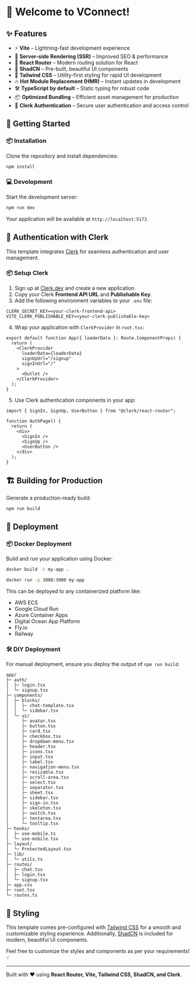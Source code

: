 # 🚀 Welcome to VConnect!

## ✨ Features

- ⚡ **Vite** – Lightning-fast development experience
- 🚀 **Server-side Rendering (SSR)** – Improved SEO & performance
- 🔄 **React Router** – Modern routing solution for React
- 💎 **ShadCN** – Pre-built, beautiful UI components
- 🎨 **Tailwind CSS** – Utility-first styling for rapid UI development
- 🔥 **Hot Module Replacement (HMR)** – Instant updates in development
- 🛠 **TypeScript by default** – Static typing for robust code
- 📦 **Optimized Bundling** – Efficient asset management for production
- 🔑 **Clerk Authentication** – Secure user authentication and access control

## 🚀 Getting Started

### 📦 Installation

Clone the repository and install dependencies:

```bash
npm install
```

### 💻 Development

Start the development server:

```bash
npm run dev
```

Your application will be available at `http://localhost:5173`.

## 🔑 Authentication with Clerk

This template integrates [Clerk](https://clerk.dev/) for seamless authentication and user management.

### 📦 Setup Clerk

1. Sign up at [Clerk.dev](https://clerk.dev/) and create a new application.
2. Copy your Clerk **Frontend API URL** and **Publishable Key**.
3. Add the following environment variables to your `.env` file:

```env
CLERK_SECRET_KEY=<your-clerk-frontend-api>
VITE_CLERK_PUBLISHABLE_KEY=<your-clerk-publishable-key>
```

4. Wrap your application with `ClerkProvider` in `root.tsx`:

```tsx
export default function App({ loaderData }: Route.ComponentProps) {
  return (
    <ClerkProvider
      loaderData={loaderData}
      signUpUrl="/signup"
      signInUrl="/"
    >
      <Outlet />
    </ClerkProvider>
  );
}

```

5. Use Clerk authentication components in your app:

```tsx
import { SignIn, SignUp, UserButton } from "@clerk/react-router";

function AuthPage() {
  return (
    <div>
      <SignIn />
      <SignUp />
      <UserButton />
    </div>
  );
}
```

## 🏗 Building for Production

Generate a production-ready build:

```bash
npm run build
```

## 🚢 Deployment

### 📦 Docker Deployment

Build and run your application using Docker:

```bash
docker build -t my-app .

docker run -p 3000:3000 my-app
```

This can be deployed to any containerized platform like:

- AWS ECS
- Google Cloud Run
- Azure Container Apps
- Digital Ocean App Platform
- Fly.io
- Railway

### 🛠 DIY Deployment

For manual deployment, ensure you deploy the output of `npm run build`:

```
app/
├─ auth/
│  ├─ login.tsx
│  └─ signup.tsx
├─ components/
│  ├─ blocks/
│  │  ├─ chat-template.tsx
│  │  └─ sidebar.tsx
│  └─ ui/
│     ├─ avatar.tsx
│     ├─ button.tsx
│     ├─ card.tsx
│     ├─ checkbox.tsx
│     ├─ dropdown-menu.tsx
│     ├─ header.tsx
│     ├─ icons.tsx
│     ├─ input.tsx
│     ├─ label.tsx
│     ├─ navigation-menu.tsx
│     ├─ resizable.tsx
│     ├─ scroll-area.tsx
│     ├─ select.tsx
│     ├─ separator.tsx
│     ├─ sheet.tsx
│     ├─ sidebar.tsx
│     ├─ sign-in.tsx
│     ├─ skeleton.tsx
│     ├─ switch.tsx
│     ├─ textarea.tsx
│     └─ tooltip.tsx
├─ hooks/
│  ├─ use-mobile.ts
│  └─ use-mobile.tsx
├─ layout/
│  └─ ProtectedLayout.tsx
├─ lib/
│  └─ utils.ts
├─ routes/
│  ├─ chat.tsx
│  ├─ login.tsx
│  └─ signup.tsx
├─ app.css
├─ root.tsx
└─ routes.ts
```

## 🎨 Styling

This template comes pre-configured with [Tailwind CSS](https://tailwindcss.com/) for a smooth and customizable styling experience. Additionally, [ShadCN](https://ui.shadcn.com/) is included for modern, beautiful UI components.

Feel free to customize the styles and components as per your requirements! 💡

---

Built with ❤️ using **React Router, Vite, Tailwind CSS, ShadCN, and Clerk**.